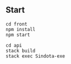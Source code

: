 ## Start

```
cd front
npm install
npm start
```

```
cd api
stack build 
stack exec Sindota-exe
```
